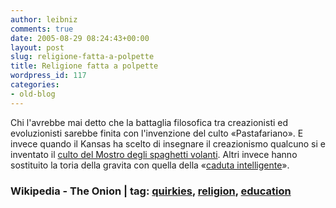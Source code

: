 ```yaml
---
author: leibniz
comments: true
date: 2005-08-29 08:24:43+00:00
layout: post
slug: religione-fatta-a-polpette
title: Religione fatta a polpette
wordpress_id: 117
categories:
- old-blog
---
```


Chi l'avrebbe mai detto che la battaglia filosofica tra creazionisti ed
evoluzionisti sarebbe finita con l'invenzione del culto «Pastafariano».
E invece quando il Kansas ha scelto di insegnare il creazionismo
qualcuno si e inventato il [culto del Mostro degli spaghetti volanti](http://en.wikipedia.org/wiki/Flying_Spaghetti_Monster). Altri invece hanno sostituito la toria della gravita con quella della «[caduta intelligente](http://www.theonion.com/news/index.php?issue=4133&n=2)».  



### Wikipedia - The Onion | tag: [quirkies](http://www.technorati.com/tags/quirkies), [religion](http://www.technorati.com/tags/religion), [education](http://www.technorati.com/tags/education)
